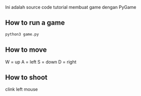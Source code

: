 Ini adalah source code tutorial membuat game dengan PyGame


## How to run a game

```bash
python3 game.py
```

## How to move
W = up
A = left
S = down
D = right

## How to shoot
clink left mouse